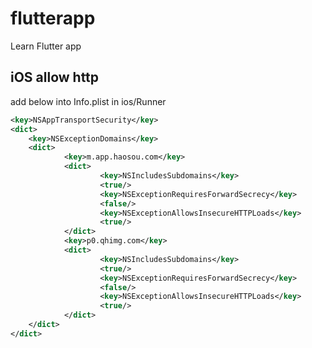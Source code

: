 # flutterapp

Learn Flutter app

## iOS allow http
add below into Info.plist in ios/Runner
```xml
<key>NSAppTransportSecurity</key>
<dict>
	<key>NSExceptionDomains</key>
	<dict>
			<key>m.app.haosou.com</key>
			<dict>
					<key>NSIncludesSubdomains</key>
					<true/>
					<key>NSExceptionRequiresForwardSecrecy</key>
					<false/>
					<key>NSExceptionAllowsInsecureHTTPLoads</key>
					<true/>
			</dict>
			<key>p0.qhimg.com</key>
			<dict>
					<key>NSIncludesSubdomains</key>
					<true/>
					<key>NSExceptionRequiresForwardSecrecy</key>
					<false/>
					<key>NSExceptionAllowsInsecureHTTPLoads</key>
					<true/>
			</dict>
	</dict>
</dict>
```
